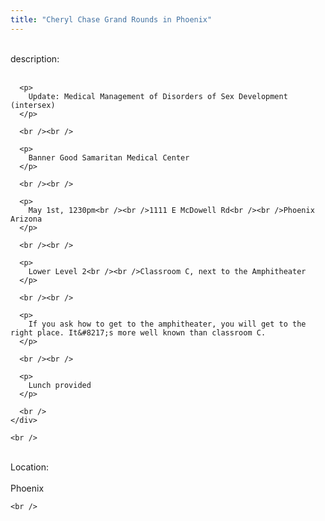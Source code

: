 ```yaml
---
title: "Cheryl Chase Grand Rounds in Phoenix"
---
```


<div class="flexinode-body flexinode-2">
  <div class="flexinode-textarea-1">
    <div class="form-item">
      <br /> <label>description:</label><br /><br /> 
      
      <p>
        Update: Medical Management of Disorders of Sex Development (intersex)
      </p>
      
      <br /><br />
      
      <p>
        Banner Good Samaritan Medical Center
      </p>
      
      <br /><br />
      
      <p>
        May 1st, 1230pm<br /><br />1111 E McDowell Rd<br /><br />Phoenix Arizona
      </p>
      
      <br /><br />
      
      <p>
        Lower Level 2<br /><br />Classroom C, next to the Amphitheater
      </p>
      
      <br /><br />
      
      <p>
        If you ask how to get to the amphitheater, you will get to the right place. It&#8217;s more well known than classroom C.
      </p>
      
      <br /><br />
      
      <p>
        Lunch provided
      </p>
      
      <br />
    </div>
    
    <br />
  </div>
  
  <div class="flexinode-textfield-2">
    <div class="form-item">
      <br /> <label>Location:</label><br /><br /> Phoenix<br />
    </div>
    
    <br />
  </div>
</div>